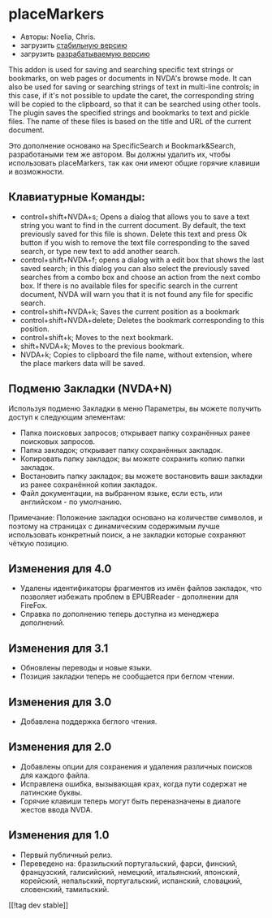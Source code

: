 # placeMarkers #

* Авторы: Noelia, Chris.
* загрузить [стабильную версию][1]
* загрузить [разрабатываемую версию][2]

This addon is used for saving and searching specific text strings or
bookmarks, on web pages or documents in NVDA's browse mode. It can also be
used for saving or searching strings of text in multi-line controls; in this
case, if it's not possible to update the caret, the corresponding string
will be copied to the clipboard, so that it can be searched using other
tools.  The plugin saves the specified strings and bookmarks to text and
pickle files. The name of these files is based on the title and URL of the
current document.

Это дополнение основано на SpecificSearch и Bookmark&Search, разработаными
тем же автором. Вы должны удалить их, чтобы использовать placeMarkers, так
как они имеют общие горячие клавиши и возможности.

## Клавиатурные Команды: ##

*	control+shift+NVDA+s; Opens a dialog that allows you to save a text string   you want to find in the current document. By default, the text previously saved for this file is shown. Delete this text and press Ok button if you wish to remove the text file corresponding to the saved search, or type new text to add another search.
*	control+shift+NVDA+f; opens a dialog with a edit box that shows the last saved search; in this dialog you can also select the previously saved searches from a combo box and choose an action from the next combo box. If there is no available files for specific search in the current document, NVDA will warn you that it is not found any file for specific search.
*	control+shift+NVDA+k; Saves the current position as a bookmark
*	control+shift+NVDA+delete; Deletes the bookmark corresponding to this position.
*	control+shift+k; Moves to the next bookmark.
*	shift+NVDA+k; Moves to the previous bookmark.
*	NVDA+k; Copies to clipboard the file name, without extension, where the place markers data will be saved.

## Подменю Закладки (NVDA+N) ##


Используя подменю Закладки в меню Параметры, вы можете получить доступ к
следующим элементам:

*	Папка поисковых запросов; открывает папку сохранённых ранее поисковых
  запросов.
*	Папка закладок; открывает папку сохранённых закладок.
*	Копировать папку закладок; вы можете сохранить копию папки закладок.
*	Востановить папку закладок; вы можете востановить ваши закладки из ранее
  сохранённой копии закладок.
*	Файл документации, на выбранном языке, если есть, или английском - по
  умолчанию.

Примечание: Положение закладки основано на количестве символов, и поэтому на
страницах с динамическим содержимым лучше использовать конкретный поиск, а
не закладки которые сохраняют чёткую позицию.

## Изменения для 4.0 ##
* Удалены идентификаторы фрагментов из имён файлов закладок, что позволяет
  избежать проблем в EPUBReader - дополнении для FireFox.
* Справка по дополнению теперь доступна из менеджера дополнений.

## Изменения для 3.1 ##
* Обновлены переводы и новые языки.
* Позиция закладки теперь не сообщается при беглом чтении.

## Изменения для 3.0 ##
* Добавлена поддержка беглого чтения.

## Изменения для 2.0 ##
* Добавлены опции для сохранения и удаления различных поисков для каждого
  файла.
* Исправлена ошибка, вызывающая крах, когда пути содержат не латинские
  буквы.
* Горячие клавиши теперь могут быть переназначены в диалоге жестов ввода
  NVDA.


## Изменения для 1.0 ##
* Первый публичный релиз.
* Переведено на: бразильский португальский, фарси, финский, французский,
  галисийский, немецкий, итальянский, японский, корейский, непальский,
  португальский, испанский, словацкий, словенский, тамильский.

[[!tag dev stable]]

[1]: http://addons.nvda-project.org/files/get.php?file=pm

[2]: http://addons.nvda-project.org/files/get.php?file=pm-dev
